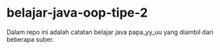 # belajar-java-oop-tipe-2
Dalam repo ini adalah catatan belajar java papa_yy_uu yang diambil dari beberapa suber.
